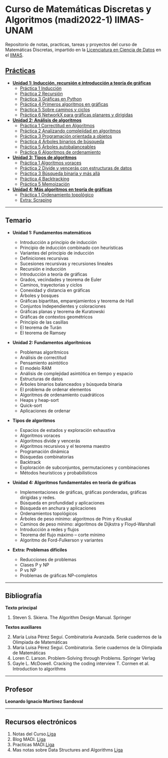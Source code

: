 # Curso de Matemáticas Discretas y Algoritmos (madi2022-1) IIMAS-UNAM 
Repositorio de notas, practicas, tareas y proyectos del curso de Matemáticas Discretas, impartido en la [Licenciatura en Ciencia de Datos](https://cienciadatos.iimas.unam.mx/) en el [IIMAS](https://www.iimas.unam.mx/).

## [Prácticas](Practicas/)
- **[Unidad 1: Inducción, recursión e introducción a teoría de gráficas](https://github.com/gandres-dev/Matematicas-discretas-y-algoritmos/tree/main/Practicas/Unidad_1)**
    - [Práctica 1 Inducción](https://nbviewer.org/github/gandres-dev/Matematicas-discretas-y-algoritmos/blob/main/Practicas/Unidad_1/practica1/1_Induccion.ipynb)
    - [Práctica 2 Recursión](https://nbviewer.org/github/gandres-dev/Matematicas-discretas-y-algoritmos/blob/main/Practicas/Unidad_1/practica2/2_Recursion.ipynb)
    - [Práctica 3 Gráficas en Python](https://nbviewer.org/github/gandres-dev/Matematicas-discretas-y-algoritmos/blob/main/Practicas/Unidad_1/practica4/3_Graficas_en_python.ipynb)
    - [Práctica 4 Primeros algoritmos en gráficas](https://nbviewer.org/github/gandres-dev/Matematicas-discretas-y-algoritmos/blob/main/Practicas/Unidad_1/practica4/4_Primeros_algoritmos_en_graficas.ipynb)
    - [Práctica 5 Sobre caminos y ciclos](https://nbviewer.org/github/gandres-dev/Matematicas-discretas-y-algoritmos/blob/main/Practicas/Unidad_1/practica5/Copia_de_Sobre_caminos_y_ciclos.ipynb)
    - [Práctica 6 NetworkX para gráficas planares y dirigidas](https://nbviewer.org/github/gandres-dev/Matematicas-discretas-y-algoritmos/blob/main/Practicas/Unidad_1/practica6/6_NetworkX_para_graficas_planares_y_digraficas.ipynb)
- **[Unidad 2: Análisis de algoritmos](https://github.com/gandres-dev/Matematicas-discretas-y-algoritmos/tree/main/Practicas/Unidad_2)**
    - [Práctica 1 Correctitud en Algoritmos](https://nbviewer.org/github/gandres-dev/Matematicas-discretas-y-algoritmos/blob/main/Practicas/Unidad_2/practica1/1_Correctitud_de_algoritmos.ipynb)
    - [Práctica 2 Analizando complejidad en algoritmos](https://nbviewer.org/github/gandres-dev/Matematicas-discretas-y-algoritmos/blob/main/Practicas/Unidad_2/2_Analizando_Complejidad_en_Algoritmos.ipynb)
    - [Práctica 3 Programación orientada a objetos](https://nbviewer.org/github/gandres-dev/Matematicas-discretas-y-algoritmos/blob/main/Practicas/Unidad_2/practica4/3_Programacion_orientada_a_objetos.ipynb)
    - [Práctica 4 Árboles binarios de búsqueda](https://nbviewer.org/github/gandres-dev/Matematicas-discretas-y-algoritmos/blob/main/Practicas/Unidad_2/practica4/4_Arboles_binarios_de_busqueda.ipynb )
    - [Práctica 5 Árboles autobalanceables](https://nbviewer.org/github/gandres-dev/Matematicas-discretas-y-algoritmos/blob/main/Practicas/Unidad_2/practica5/5_Arboles_autobalanceables.ipynb)
    - [Práctica 6 Algoritmos de ordenamiento](https://nbviewer.org/github/gandres-dev/Matematicas-discretas-y-algoritmos/blob/main/Practicas/Unidad_2/practica6/6_Algoritmos_de_Ordenamiento.ipynb)
- **[Unidad 3: Tipos de algoritmos](https://github.com/gandres-dev/Matematicas-discretas-y-algoritmos/tree/main/Practicas/Unidad_3)**
    - [Práctica 1 Algoritmos voraces](https://nbviewer.org/github/gandres-dev/Matematicas-discretas-y-algoritmos/blob/main/Practicas/Unidad_3/practica1/1_Algoritmos_voraces.ipynb)
    - [Práctica 2 Divide y vencerás con estructuras de datos](https://nbviewer.org/github/gandres-dev/Matematicas-discretas-y-algoritmos/blob/main/Practicas/Unidad_3/2_Divide_y_venceras_con_estructuras_de_datos.ipynb)
    - [Práctica 3 Búsqueda binaria y más allá](https://nbviewer.org/github/gandres-dev/Matematicas-discretas-y-algoritmos/blob/main/Practicas/Unidad_3/practica4/3_Busqueda_binaria_y_mas_alla.ipynb)
    - [Práctica 4 Backtracking](https://nbviewer.org/github/gandres-dev/Matematicas-discretas-y-algoritmos/blob/main/Practicas/Unidad_3/practica4/4_Backtracking.ipynb)
    - [Práctica 5 Memoización](https://nbviewer.org/github/gandres-dev/Matematicas-discretas-y-algoritmos/blob/main/Practicas/Unidad_3/practica5/5_Memoizacion.ipynb)
- **[Unidad 4: Más algoritmos en teoría de gráficas](https://github.com/gandres-dev/Matematicas-discretas-y-algoritmos/tree/main/Practicas/Unidad_4)**
    - [Práctica 1 Ordenamiento topológico](https://nbviewer.org/github/gandres-dev/Matematicas-discretas-y-algoritmos/blob/main/Practicas/Unidad_4/practica1/01_Ordenamiento_topologico.ipynb) 
    - [Extra: Scraping](https://nbviewer.org/github/gandres-dev/Matematicas-discretas-y-algoritmos/blob/main/Practicas/Extra/01_Scraping.ipynb) 
<!-- - []() -->

<!-- ---
## [Proyecto (Aplicación de MCMC)](https://nbviewer.org/github/gandres-dev/Probabilidad-aplicada-y-simulacion-estocastica/blob/main/Proyecto/Codigo/Aplicacion-MCMC.ipynb)
Las técnias de Monte Carlo vía cadenas de Markov permiten generar, de menera iterativa, observaciones de distribuciones multivariadas que difícilmente podrían simularse. 

La idea básica es construir una cadena de Markov que sea fácil de simular y cuya distribución estacionaria corresponda a la distribución objetivo que nos interesa. De esta manera, al implementar correctamente el algoritmo, la convergencia de la cadena está garantizada, independientemente de cuáles sean los valores iniciales.

![demo](Proyecto/img/demo.gif) -->

---
## Temario
- **Unidad 1: Fundamentos matemáticos**
    - Introducción a principio de inducción
    - Principio de inducción combinado con heurísticas
    - Variantes del principio de inducción
    - Definiciones recursivas
    - Sucesiones recursivas y recursiones lineales
    - Recursión e inducción
    - Introducción a teoría de gráficas
    - Grados, vecindades y teorema de Euler
    - Caminos, trayectorias y ciclos
    - Conexidad y distancia en gráficas
    - Árboles y bosques
    - Gráficas bipartitas, emparejamientos y teorema de Hall
    - Conjuntos Independientes y coloraciones
    - Gráficas planas y teorema de Kuratowski
    - Gráficas de contextos geométricos        
    - Principio de las casillas
    - El teorema de Turán
    - El teorema de Ramsey
- **Unidad 2: Fundamentos algorítmicos**
    - Problemas algorítmicos
    - Análisis de correctitud
    - Pensamiento asintótico
    - El modelo RAM
    - Análisis de complejidad asintótica en tiempo y espacio
    - Estructuras de datos
    - Árboles binarios balanceados y búsqueda binaria
    - El problema de ordenar elementos
    - Algoritmos de ordenamiento cuadráticos
    - Heaps y heap-sort
    - Quick-sort
    - Aplicaciones de ordenar

- **Tipos de algoritmos**
    - Espacios de estados y exploración exhaustiva
    - Algoritmos voraces
    - Algoritmos divide y vencerás
    - Algoritmos recursivos y el teorema maestro
    - Programación dinámica
    - Búsquedas combinatorias
    - Backtrack
    - Exploración de subconjuntos, permutaciones y combinaciones
    - Métodos heurísticos y probabilísticos
  
- **Unidad 4: Algoritmos fundamentales en teoría de gráficas**
    - Implementaciones de gráficas, gráficas ponderadas, gráficas dirigidas y redes.
    - Búsqueda en profundidad y aplicaciones
    - Búsqueda en anchura y aplicaciones
    - Ordenamientos topológicos
    - Árboles de peso mínimo: algoritmos de Prim y Kruskal
    - Caminos de peso mínimo: algoritmos de Dijkstra y Floyd-Warshall
    - Introducción a redes y flujos
    - Teorema del flujo máximo – corte mínimo
    - Algoritmo de Ford-Fulkerson y variantes  

- **Extra: Problemas difíciles**
    - Reducciones de problemas
    - Clases P y NP
    - P vs NP
    - Problemas de gráficas NP-completos
---
## Bibliografía
__Texto principal__

1. Steven S. Skiena. The Algorithm Design Manual. 
Springer

__Textos auxiliares__

2. María Luisa Pérez Seguí. Combinatoria Avanzada. Serie cuadernos de la Olimpiada de Matemáticas
1. María Luisa Pérez Seguí. Combinatoria. Serie cuadernos de la Olimpiada de Matemáticas
1. Loren C. Larson. Problem-Solving through Problems. Springer Verlag
1. Gayle L. McDowell. Cracking the coding interview
T. Cormen et al. Introduction to algorithms

---
## Profesor
**Leonardo Ignacio Martínez Sandoval**  

---
## Recursos electrónicos
1. Notas del Curso.[Liga](http://madi.nekomath.com/intro.html)
2. Blog MADI. [Liga](https://blog.nekomath.com/madi/)
3. Practicas MADI.[Liga](https://github.com/RodolfoFigueroa/madi2022-1)
4. Mas notas sobre Data Structures and Algorithms [Liga](https://btholt.github.io/complete-intro-to-computer-science/)
